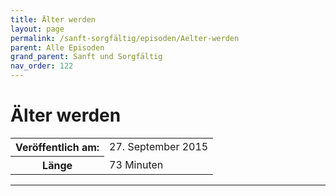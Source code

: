 ```yaml
---
title: Älter werden
layout: page
permalink: /sanft-sorgfältig/episoden/Aelter-werden
parent: Alle Episoden
grand_parent: Sanft und Sorgfältig
nav_order: 122
---
```


# Älter werden
<table class="resp-table dcf-table dcf-table-responsive dcf-table-bordered dcf-table-striped dcf-w-100%">
                    <tbody>
                        <tr>
                            <th scope="row">Veröffentlich am:</th>
                            <td data-label="Veröffentlich am:">27. September 2015</td>
                        </tr>
                        <tr>
                            <th scope="row">Länge </th>
                            <td data-label="Länge ">73 Minuten</td>
                        </tr></tbody>
                </table>

***

